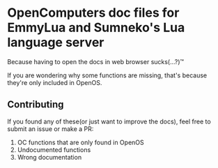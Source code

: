 # OpenComputers doc files for EmmyLua and Sumneko's Lua language server
Because having to open the docs in web browser sucks(...?)™

If you are wondering why some functions are missing, that's because they're only included in OpenOS.

## Contributing
If you found any  of these(or just want to improve the docs), feel free to submit an issue or make a PR:
1. OC functions that are only found in OpenOS
2. Undocumented functions
3. Wrong documentation

